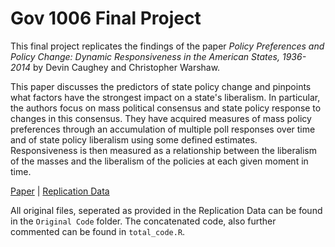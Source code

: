 # Gov 1006 Final Project

This final project replicates the findings of the paper _Policy Preferences and Policy Change: Dynamic Responsiveness in the American States, 1936-2014_ by Devin Caughey and Christopher Warshaw.

This paper discusses the predictors of state policy change and pinpoints what factors have the strongest impact on a state's liberalism. In particular, the authors focus on mass political consensus and state policy response to changes in this consensus. They have acquired measures of mass policy preferences through an accumulation of multiple poll responses over time and of state policy liberalism using some defined estimates. Responsiveness is then measured as a relationship between the liberalism of the masses and the liberalism of the policies at each given moment in time.

[Paper](https://www-cambridge-org.ezp-prod1.hul.harvard.edu/core/services/aop-cambridge-core/content/view/8EC04664B89C28D46EDC266E3313BBBC/S0003055417000533a.pdf/policy_preferences_and_policy_change_dynamic_responsiveness_in_the_american_states_19362014.pdf) | [Replication Data](https://dataverse.harvard.edu/dataset.xhtml?persistentId=doi:10.7910/DVN/K3QWZW)

All original files, seperated as provided in the Replication Data can be found in the `Original Code` folder. The concatenated code, also further commented can be found in `total_code.R`.